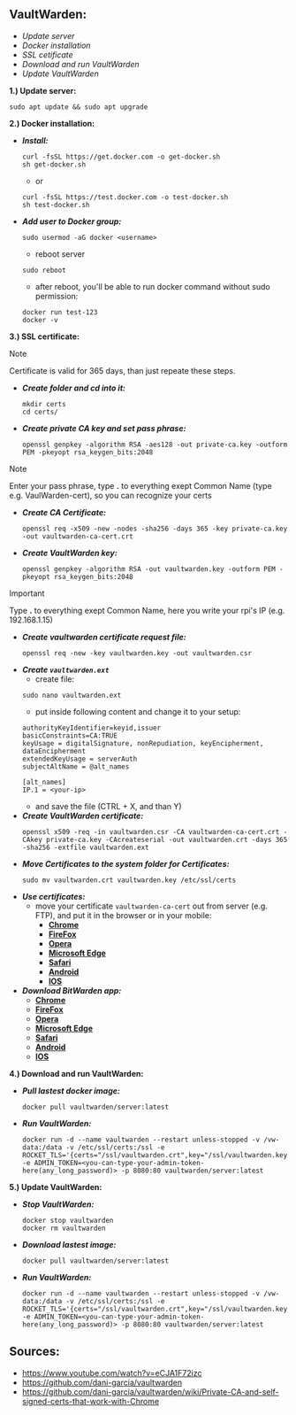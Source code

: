 ## VaultWarden:

+ *Update server*
+ *Docker installation*
+ *SSL cetificate*
+ *Download and run VaultWarden*
+ *Update VaultWarden*

**1.) Update server:**
  ```
  sudo apt update && sudo apt upgrade
  ```


**2.) Docker installation:**
  - ***Install:***
    ```
    curl -fsSL https://get.docker.com -o get-docker.sh
    sh get-docker.sh
    ```
    - or
    ```
    curl -fsSL https://test.docker.com -o test-docker.sh
    sh test-docker.sh
    ```
  - ***Add user to Docker group:***
    ```
    sudo usermod -aG docker <username>
    ```
    - reboot server
    ```
    sudo reboot
    ```
    - after reboot, you'll be able to run docker command without sudo permission:
    ```
    docker run test-123
    docker -v
    ```


**3.) SSL certificate:**
  > [!NOTE]
  > Certificate is valid for 365 days, than just repeate these steps.
  - ***Create folder and cd into it:***
    ```
    mkdir certs
    cd certs/
    ```
  - ***Create private CA key and set pass phrase:***
    ```
    openssl genpkey -algorithm RSA -aes128 -out private-ca.key -outform PEM -pkeyopt rsa_keygen_bits:2048
    ```
  > [!NOTE]
  > Enter your pass phrase, type **.** to everything exept Common Name (type e.g. VaulWarden-cert), so you can recognize your certs 
  - ***Create CA Certificate:***
    ```
    openssl req -x509 -new -nodes -sha256 -days 365 -key private-ca.key -out vaultwarden-ca-cert.crt
    ```
  - ***Create VaultWarden key:***
    ```
    openssl genpkey -algorithm RSA -out vaultwarden.key -outform PEM -pkeyopt rsa_keygen_bits:2048
    ```
  > [!IMPORTANT]
  > Type **.** to everything exept Common Name, here you write your rpi's IP (e.g. 192.168.1.15)
  - ***Create vaultwarden certificate request file:***
    ```
    openssl req -new -key vaultwarden.key -out vaultwarden.csr
    ```
  - ***Create `vaultwarden.ext`***
    - create file:
    ```
    sudo nano vaultwarden.ext
    ```
    - put inside following content and change it to your setup:
    ```
    authorityKeyIdentifier=keyid,issuer
    basicConstraints=CA:TRUE
    keyUsage = digitalSignature, nonRepudiation, keyEncipherment, dataEncipherment
    extendedKeyUsage = serverAuth
    subjectAltName = @alt_names

    [alt_names]
    IP.1 = <your-ip>
    ```
    - and save the file (CTRL + X, and than Y)
  - ***Create VaultWarden certificate:***
    ```
    openssl x509 -req -in vaultwarden.csr -CA vaultwarden-ca-cert.crt -CAkey private-ca.key -CAcreateserial -out vaultwarden.crt -days 365 -sha256 -extfile vaultwarden.ext
    ```
  - ***Move Certificates to the system folder for Certificates:***
    ```
    sudo mv vaultwarden.crt vaultwarden.key /etc/ssl/certs
    ```
  - ***Use certificates:***
    - move your certificate `vaultwarden-ca-cert` out from server (e.g. FTP), and put it in the browser or in your mobile:
      - **[Chrome](https://docs.vmware.com/en/VMware-Adapter-for-SAP-Landscape-Management/2.1.0/Installation-and-Administration-Guide-for-VLA-Administrators/GUID-D60F08AD-6E54-4959-A272-458D08B8B038.html)**
      - **[FireFox](https://docs.vmware.com/en/VMware-Adapter-for-SAP-Landscape-Management/2.1.0/Installation-and-Administration-Guide-for-VLA-Administrators/GUID-0CED691F-79D3-43A4-B90D-CD97650C13A0.html)**
      - **[Opera](https://wiki.wmtransfer.com/projects/webmoney/wiki/Installing_root_certificate_in_Opera)**
      - **[Microsoft Edge](https://www.ibm.com/docs/en/devops-test-hub/10.5.3?topic=lists-importing-certificate-authority-into-microsoft-edge-browser)**
      - **[Safari](https://manuals.gfi.com/en/kerio/connect/content/server-configuration/ssl-certificates/making-ssl-certificates-trusted-in-safari-1910.html)**
      - **[Android](https://support.securly.com/hc/en-us/articles/212869927-How-do-I-install-Securly-SSL-certificate-on-Android-device)**
      - **[IOS](https://support.apple.com/en-us/102390)**
  - ***Download BitWarden app:***
    - **[Chrome](https://chrome.google.com/webstore/detail/bitwarden-free-password-m/nngceckbapebfimnlniiiahkandclblb/related?hl=en)**
    - **[FireFox](https://addons.mozilla.org/en-US/firefox/addon/bitwarden-password-manager/)**
    - **[Opera](https://addons.opera.com/en/extensions/details/bitwarden-free-password-manager/)**
    - **[Microsoft Edge](https://microsoftedge.microsoft.com/addons/detail/bitwarden-free-password/jbkfoedolllekgbhcbcoahefnbanhhlh?hl=en-GB)**
    - **[Safari](https://bitwarden.com/help/install-safari-app-extension/)**
    - **[Android](https://play.google.com/store/apps/details?id=com.x8bit.bitwarden&hl=en_US)**
    - **[IOS](https://apps.apple.com/us/app/bitwarden-password-manager/id1137397744)**

    
**4.) Download and run VaultWarden:**
  - ***Pull lastest docker image:***
    ```
    docker pull vaultwarden/server:latest
    ```
  - ***Run VaultWarden:***
    ```
    docker run -d --name vaultwarden --restart unless-stopped -v /vw-data:/data -v /etc/ssl/certs:/ssl -e ROCKET_TLS='{certs="/ssl/vaultwarden.crt",key="/ssl/vaultwarden.key"}' -e ADMIN_TOKEN=<you-can-type-your-admin-token-here(any_long_password)> -p 8080:80 vaultwarden/server:latest
    ```


**5.) Update VaultWarden:**
  - ***Stop VaultWarden:***
    ```
    docker stop vaultwarden
    docker rm vaultwarden
    ```
  - ***Download lastest image:***
    ```
    docker pull vaultwarden/server:latest
    ```
  - ***Run VaultWarden:***
    ```
    docker run -d --name vaultwarden --restart unless-stopped -v /vw-data:/data -v /etc/ssl/certs:/ssl -e ROCKET_TLS='{certs="/ssl/vaultwarden.crt",key="/ssl/vaultwarden.key"}' -e ADMIN_TOKEN=<you-can-type-your-admin-token-here(any_long_password)> -p 8080:80 vaultwarden/server:latest
    ```


## Sources:
+ https://www.youtube.com/watch?v=eCJA1F72izc
+ https://github.com/dani-garcia/vaultwarden
+ https://github.com/dani-garcia/vaultwarden/wiki/Private-CA-and-self-signed-certs-that-work-with-Chrome
